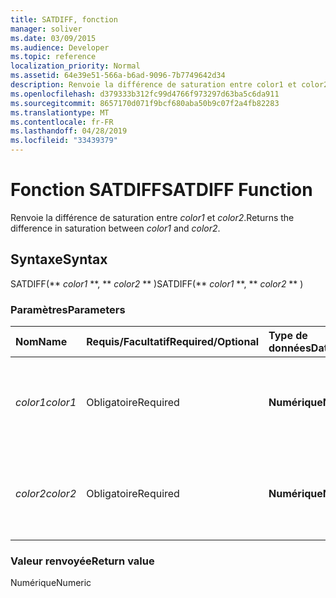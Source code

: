 ```yaml
---
title: SATDIFF, fonction
manager: soliver
ms.date: 03/09/2015
ms.audience: Developer
ms.topic: reference
localization_priority: Normal
ms.assetid: 64e39e51-566a-b6ad-9096-7b7749642d34
description: Renvoie la différence de saturation entre color1 et color2.
ms.openlocfilehash: d379333b312fc99d4766f973297d63ba5c6da911
ms.sourcegitcommit: 8657170d071f9bcf680aba50b9c07f2a4fb82283
ms.translationtype: MT
ms.contentlocale: fr-FR
ms.lasthandoff: 04/28/2019
ms.locfileid: "33439379"
---
```

# <a name="satdiff-function"></a><span data-ttu-id="bd8b2-103">Fonction SATDIFF</span><span class="sxs-lookup"><span data-stu-id="bd8b2-103">SATDIFF Function</span></span>

<span data-ttu-id="bd8b2-104">Renvoie la différence de saturation entre  _color1_ et  _color2_.</span><span class="sxs-lookup"><span data-stu-id="bd8b2-104">Returns the difference in saturation between  _color1_ and  _color2_.</span></span>
  
## <a name="syntax"></a><span data-ttu-id="bd8b2-105">Syntaxe</span><span class="sxs-lookup"><span data-stu-id="bd8b2-105">Syntax</span></span>

<span data-ttu-id="bd8b2-106">SATDIFF(\*\* *color1* \*\*, \*\* *color2* \*\* )</span><span class="sxs-lookup"><span data-stu-id="bd8b2-106">SATDIFF(\*\* *color1* \*\*, \*\* *color2* \*\* )</span></span> 
  
### <a name="parameters"></a><span data-ttu-id="bd8b2-107">Paramètres</span><span class="sxs-lookup"><span data-stu-id="bd8b2-107">Parameters</span></span>

|<span data-ttu-id="bd8b2-108">**Nom**</span><span class="sxs-lookup"><span data-stu-id="bd8b2-108">**Name**</span></span>|<span data-ttu-id="bd8b2-109">**Requis/Facultatif**</span><span class="sxs-lookup"><span data-stu-id="bd8b2-109">**Required/Optional**</span></span>|<span data-ttu-id="bd8b2-110">**Type de données**</span><span class="sxs-lookup"><span data-stu-id="bd8b2-110">**Data Type**</span></span>|<span data-ttu-id="bd8b2-111">**Description**</span><span class="sxs-lookup"><span data-stu-id="bd8b2-111">**Description**</span></span>|
|:-----|:-----|:-----|:-----|
| <span data-ttu-id="bd8b2-112">_color1_</span><span class="sxs-lookup"><span data-stu-id="bd8b2-112">_color1_</span></span> <br/> |<span data-ttu-id="bd8b2-113">Obligatoire</span><span class="sxs-lookup"><span data-stu-id="bd8b2-113">Required</span></span>  <br/> |<span data-ttu-id="bd8b2-114">**Numérique**</span><span class="sxs-lookup"><span data-stu-id="bd8b2-114">**Numeric**</span></span> <br/> |<span data-ttu-id="bd8b2-115">Index de couleurs Microsoft Visio ou valeur RVB de la première couleur.</span><span class="sxs-lookup"><span data-stu-id="bd8b2-115">The Microsoft Visio color index or RGB value of the first color.</span></span>  <br/> |
| <span data-ttu-id="bd8b2-116">_color2_</span><span class="sxs-lookup"><span data-stu-id="bd8b2-116">_color2_</span></span> <br/> |<span data-ttu-id="bd8b2-117">Obligatoire</span><span class="sxs-lookup"><span data-stu-id="bd8b2-117">Required</span></span>  <br/> |<span data-ttu-id="bd8b2-118">**Numérique**</span><span class="sxs-lookup"><span data-stu-id="bd8b2-118">**Numeric**</span></span> <br/> |<span data-ttu-id="bd8b2-119">Index de couleurs Microsoft Visio ou valeur RVB de la deuxième couleur.</span><span class="sxs-lookup"><span data-stu-id="bd8b2-119">The Microsoft Visio color index or RGB value of the second color.</span></span>  <br/> |
   
### <a name="return-value"></a><span data-ttu-id="bd8b2-120">Valeur renvoyée</span><span class="sxs-lookup"><span data-stu-id="bd8b2-120">Return value</span></span>

<span data-ttu-id="bd8b2-121">Numérique</span><span class="sxs-lookup"><span data-stu-id="bd8b2-121">Numeric</span></span>
  

